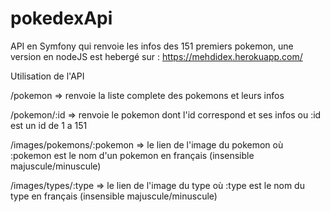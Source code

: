 # pokedexApi
API en Symfony qui renvoie les infos des 151 premiers pokemon, une version en nodeJS est hebergé sur : https://mehdidex.herokuapp.com/


Utilisation de l'API

/pokemon  => renvoie la liste complete des pokemons et leurs infos


/pokemon/:id => renvoie le pokemon dont l'id correspond et ses infos ou :id est un id de 1 a 151


/images/pokemons/:pokemon => le lien de l'image du pokemon où :pokemon est le nom d'un pokemon en français (insensible majuscule/minuscule)


/images/types/:type => le lien de l'image du type où :type est le nom du type en français (insensible majuscule/minuscule)
